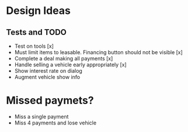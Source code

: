 # Design Ideas

## Tests and TODO


- Test on tools [x]
- Must limit items to leasable. Financing button should not be visible [x]
- Complete a deal making all payments [x]
- Handle selling a vehicle early appropriately [x]
- Show interest rate on dialog
- Augment vehicle show info

# Missed paymets?

- Miss a single payment
- Miss 4 payments and lose vehicle